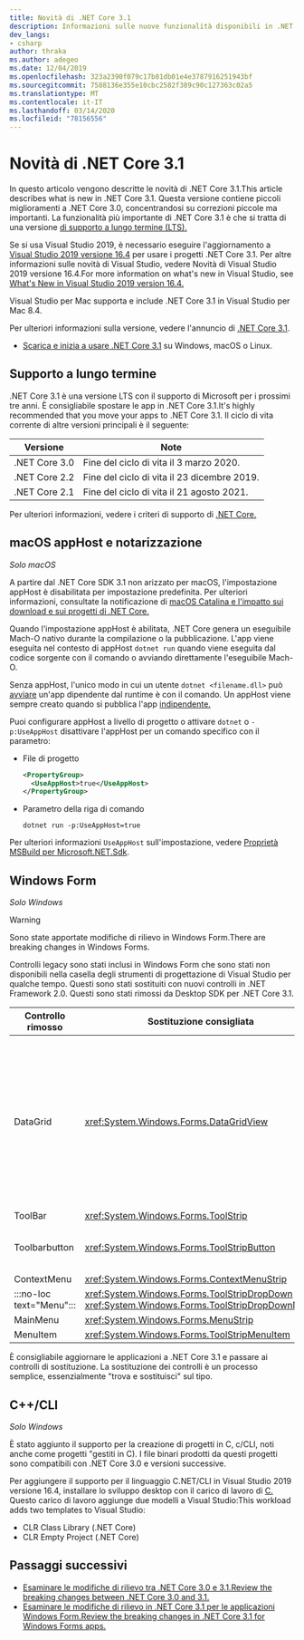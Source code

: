 ```yaml
---
title: Novità di .NET Core 3.1
description: Informazioni sulle nuove funzionalità disponibili in .NET Core 3.1.Learn about the new features found in .NET Core 3.1.
dev_langs:
- csharp
author: thraka
ms.author: adegeo
ms.date: 12/04/2019
ms.openlocfilehash: 323a2390f079c17b81db01e4e3787916251943bf
ms.sourcegitcommit: 7588136e355e10cbc2582f389c90c127363c02a5
ms.translationtype: MT
ms.contentlocale: it-IT
ms.lasthandoff: 03/14/2020
ms.locfileid: "78156556"
---
```

# <a name="whats-new-in-net-core-31"></a>Novità di .NET Core 3.1

In questo articolo vengono descritte le novità di .NET Core 3.1.This article describes what is new in .NET Core 3.1. Questa versione contiene piccoli miglioramenti a .NET Core 3.0, concentrandosi su correzioni piccole ma importanti. La funzionalità più importante di .NET Core 3.1 è che si tratta di una versione [di supporto a lungo termine (LTS).](#long-term-support)

Se si usa Visual Studio 2019, è necessario eseguire l'aggiornamento a [Visual Studio 2019 versione 16.4](https://visualstudio.microsoft.com/downloads/) per usare i progetti .NET Core 3.1. Per altre informazioni sulle novità di Visual Studio, vedere Novità di Visual Studio 2019 versione 16.4.For more information on what's new in Visual Studio, see [What's New in Visual Studio 2019 version 16.4.](/visualstudio/releases/2019/release-notes#whats-new-in-visual-studio-2019-version-164)

Visual Studio per Mac supporta e include .NET Core 3.1 in Visual Studio per Mac 8.4.

Per ulteriori informazioni sulla versione, vedere l'annuncio di [.NET Core 3.1](https://devblogs.microsoft.com/dotnet/announcing-net-core-3-1/).

- [Scarica e inizia a usare .NET Core 3.1](https://dotnet.microsoft.com/download/dotnet-core/3.1) su Windows, macOS o Linux.

## <a name="long-term-support"></a>Supporto a lungo termine

.NET Core 3.1 è una versione LTS con il supporto di Microsoft per i prossimi tre anni. È consigliabile spostare le app in .NET Core 3.1.It's highly recommended that you move your apps to .NET Core 3.1. Il ciclo di vita corrente di altre versioni principali è il seguente:

| Versione | Note |
| ------- | ---- |
| .NET Core 3.0 | Fine del ciclo di vita il 3 marzo 2020.     |
| .NET Core 2.2 | Fine del ciclo di vita il 23 dicembre 2019. |
| .NET Core 2.1 | Fine del ciclo di vita il 21 agosto 2021.    |

Per ulteriori informazioni, vedere i criteri di supporto di [.NET Core.](https://dotnet.microsoft.com/platform/support/policy/dotnet-core)

## <a name="macos-apphost-and-notarization"></a>macOS appHost e notarizzazione

*Solo macOS*

A partire dal .NET Core SDK 3.1 non arizzato per macOS, l'impostazione appHost è disabilitata per impostazione predefinita. Per ulteriori informazioni, consultate la notificazione di [macOS Catalina e l'impatto sui download e sui progetti di .NET Core.](../install/macos-notarization-issues.md)

Quando l'impostazione appHost è abilitata, .NET Core genera un eseguibile Mach-O nativo durante la compilazione o la pubblicazione. L'app viene eseguita nel contesto di appHost `dotnet run` quando viene eseguita dal codice sorgente con il comando o avviando direttamente l'eseguibile Mach-O.

Senza appHost, l'unico modo in cui un utente `dotnet <filename.dll>` può [avviare](../deploying/index.md#publish-runtime-dependent) un'app dipendente dal runtime è con il comando. Un appHost viene sempre creato quando si pubblica l'app [indipendente.](../deploying/index.md#publish-self-contained)

Puoi configurare appHost a livello di progetto o attivare `dotnet` o `-p:UseAppHost` disattivare l'appHost per un comando specifico con il parametro:

- File di progetto

  ```xml
  <PropertyGroup>
    <UseAppHost>true</UseAppHost>
  </PropertyGroup>
  ```

- Parametro della riga di comando

  ```dotnetcli
  dotnet run -p:UseAppHost=true
  ```

Per ulteriori informazioni `UseAppHost` sull'impostazione, vedere [Proprietà MSBuild per Microsoft.NET.Sdk](../project-sdk/msbuild-props.md#useapphost).

## <a name="windows-forms"></a>Windows Form

*Solo Windows*

> [!WARNING]
> Sono state apportate modifiche di rilievo in Windows Form.There are breaking changes in Windows Forms.

Controlli legacy sono stati inclusi in Windows Form che sono stati non disponibili nella casella degli strumenti di progettazione di Visual Studio per qualche tempo. Questi sono stati sostituiti con nuovi controlli in .NET Framework 2.0. Questi sono stati rimossi da Desktop SDK per .NET Core 3.1.

| Controllo rimosso | Sostituzione consigliata | API associate rimosse |
| --------------- | ----------------------- | ----------------------- |
| DataGrid        | <xref:System.Windows.Forms.DataGridView>      | Datagridcell<br/>Datagridrow<br/>DataGridTableCollection<br/>Datagridcolumncollection<br/>Datagridtablestyle<br/>Datagridcolumnstyle<br/>Oggetto DataGridLineStyle<br/>DataGridParentRowsLabel (Etichetta)DataGridParentRowsLabel<br/>DataGridParentRowsLabelStyle<br/>DataGridBoolColumn<br/>Datagridtextbox<br/>Gridcolumnstylescollection<br/>Gridtablestylescollection<br/>HitTestType (Tipo di HitTest) |
| ToolBar         | <xref:System.Windows.Forms.ToolStrip>         | ToolBarAspetto |
| Toolbarbutton   | <xref:System.Windows.Forms.ToolStripButton>   | ToolBarButtonClickEventArgs<br/>ToolBarButtonClickEventHandler<br/>ToolBarButtonStyle<br/>ToolBarTextAlign (Riga di dialogo) |
| ContextMenu     | <xref:System.Windows.Forms.ContextMenuStrip>  |  |
| :::no-loc text="Menu"::: | <xref:System.Windows.Forms.ToolStripDropDown><br/><xref:System.Windows.Forms.ToolStripDropDownMenu> | Menuitemcollection |
| MainMenu        | <xref:System.Windows.Forms.MenuStrip>         |  |
| MenuItem        | <xref:System.Windows.Forms.ToolStripMenuItem> |  |

È consigliabile aggiornare le applicazioni a .NET Core 3.1 e passare ai controlli di sostituzione. La sostituzione dei controlli è un processo semplice, essenzialmente "trova e sostituisci" sul tipo.

## <a name="ccli"></a>C++/CLI

*Solo Windows*

È stato aggiunto il supporto per la creazione di progetti in C, c/CLI, noti anche come progetti "gestiti in C). I file binari prodotti da questi progetti sono compatibili con .NET Core 3.0 e versioni successive.

Per aggiungere il supporto per il linguaggio C.NET/CLI in Visual Studio 2019 versione 16.4, installare lo sviluppo desktop con il carico di lavoro di [C.](/cpp/build/vscpp-step-0-installation?view=vs-2019#step-4---choose-workloads) Questo carico di lavoro aggiunge due modelli a Visual Studio:This workload adds two templates to Visual Studio:

- CLR Class Library (.NET Core)
- CLR Empty Project (.NET Core)

## <a name="next-steps"></a>Passaggi successivi

- [Esaminare le modifiche di rilievo tra .NET Core 3.0 e 3.1.Review the breaking changes between .NET Core 3.0 and 3.1.](../compatibility/3.0-3.1.md)
- [Esaminare le modifiche di rilievo in .NET Core 3.1 per le applicazioni Windows Form.Review the breaking changes in .NET Core 3.1 for Windows Forms apps.](../compatibility/winforms.md#net-core-31)
